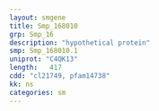```yaml
---
layout: smgene
title: Smp_168010
grp: Smp_16
description: "hypothetical protein"
smp: Smp_168010.1
uniprot: "C4QK13"
length:   417
cdd: "cl21749, pfam14738"
kk: ns
categories: sm
---
```

